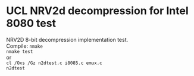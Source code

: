 # UCL NRV2d decompression for Intel 8080 test
NRV2D 8-bit decompression implementation test.<br>
Compile:
`nmake`<br>
`nmake test`<br>
or<br>
`cl /Oxs /Gz n2dtest.c i8085.c emux.c`<br>
`n2dtest`